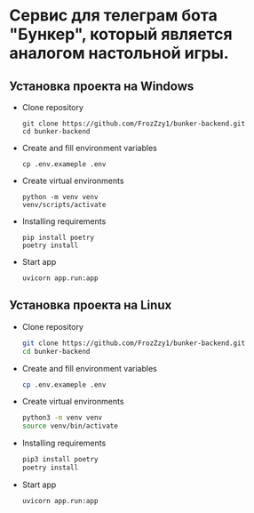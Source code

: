 # Сервис для телеграм бота "Бункер", который является аналогом настольной игры.

## Установка проекта на Windows

- Clone repository
    ```console
    git clone https://github.com/FrozZzy1/bunker-backend.git
    cd bunker-backend
    ```

- Create and fill environment variables
    ```console
    cp .env.exameple .env
    ```

- Create virtual environments
    ```console
    python -m venv venv
    venv/scripts/activate
    ```

- Installing requirements
    ```console
    pip install poetry
    poetry install
    ```

- Start app
    ```console
    uvicorn app.run:app
    ```

## Установка проекта на Linux

- Clone repository
    ```bash
    git clone https://github.com/FrozZzy1/bunker-backend.git
    cd bunker-backend
    ```

- Create and fill environment variables
    ```bash
    cp .env.exameple .env
    ```

- Create virtual environments
    ```bash
    python3 -m venv venv
    source venv/bin/activate
    ```

- Installing requirements
    ```bash
    pip3 install poetry
    poetry install
    ```

- Start app
    ```bash
    uvicorn app.run:app
    ```
